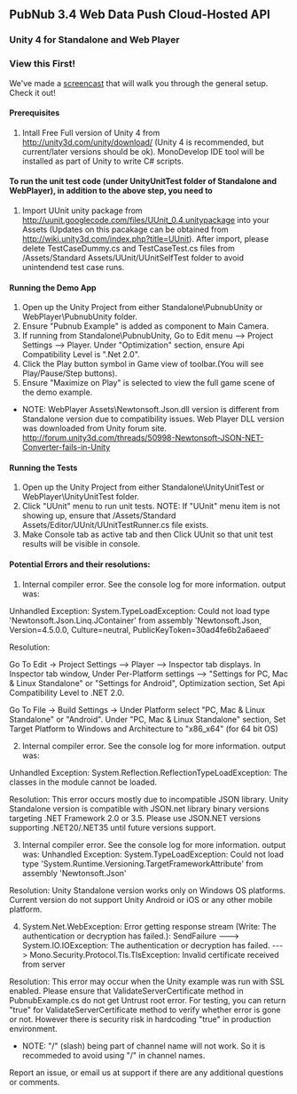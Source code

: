 ## PubNub 3.4 Web Data Push Cloud-Hosted API
### Unity 4 for Standalone and Web Player

### View this First!
We've made a [screencast](https://vimeo.com/69591819) that will walk you through the general setup. Check it out!

#### Prerequisites
1. Intall Free Full version of Unity 4 from http://unity3d.com/unity/download/ (Unity 4 is recommended, but current/later versions should be ok). MonoDevelop IDE tool will be installed as part of Unity to write C# scripts.

#### To run the unit test code (under UnityUnitTest folder of Standalone and WebPlayer), in addition to the above step, you need to 
1. Import UUnit unity package from http://uunit.googlecode.com/files/UUnit_0.4.unitypackage into your Assets (Updates on this pacakage can be obtained from http://wiki.unity3d.com/index.php?title=UUnit). After import, please delete TestCaseDummy.cs and TestCaseTest.cs files from /Assets/Standard Assets/UUnit/UUnitSelfTest folder to avoid unintendend test case runs.
   

#### Running the Demo App

1. Open up the Unity Project from either Standalone\PubnubUnity or WebPlayer\PubnubUnity folder.
2. Ensure "Pubnub Example" is added as component to Main Camera.
3. If running from Standalone\PubnubUnity, Go to Edit menu --> Project Settings --> Player. 
   Under "Optimization" section, ensure Api Compatibility Level is ".Net 2.0".
4. Click the Play button symbol in Game view of toolbar.(You will see Play/Pause/Step buttons).
5. Ensure "Maximize on Play" is selected to view the full game scene of the demo example.

* NOTE: WebPlayer Assets\Newtonsoft.Json.dll version is different from Standalone version due to compatibility issues.
Web Player DLL version was downloaded from Unity forum site. http://forum.unity3d.com/threads/50998-Newtonsoft-JSON-NET-Converter-fails-in-Unity

#### Running the Tests

1. Open up the Unity Project from either Standalone\UnityUnitTest or WebPlayer\UnityUnitTest folder.
2. Click "UUnit" menu to run unit tests. NOTE: If "UUnit" menu item is not showing up, ensure that /Assets/Standard Assets/Editor/UUnit/UUnitTestRunner.cs file exists.
3. Make Console tab as active tab and then Click UUnit so that unit test results will be visible in console.

#### Potential Errors and their resolutions:

1) Internal compiler error. See the console log for more information. output was:

Unhandled Exception: System.TypeLoadException: Could not load type 'Newtonsoft.Json.Linq.JContainer' from assembly 'Newtonsoft.Json, Version=4.5.0.0, Culture=neutral, PublicKeyToken=30ad4fe6b2a6aeed'

Resolution:

Go To Edit -> Project Settings --> Player --> Inspector tab displays.
In Inspector tab window, Under  Per-Platform settings --> "Settings for PC, Mac & Linux Standalone" or "Settings for Android", Optimization section, Set Api Compatibility Level to .NET 2.0.

Go To File -> Build Settings -> Under Platform select "PC, Mac & Linux Standalone" or "Android". 
Under "PC, Mac & Linux Standalone" section, Set Target Platform to Windows and Architecture to "x86_x64" (for 64 bit OS)



2) Internal compiler error. See the console log for more information. output was:

Unhandled Exception: System.Reflection.ReflectionTypeLoadException: The classes in the module cannot be loaded.


Resolution: This error occurs mostly due to incompatible JSON library. Unity Standalone version is compatible with JSON.net library binary versions targeting .NET Framework 2.0 or 3.5. Please use JSON.NET versions supporting .NET20/.NET35 until future versions support.


3) Internal compiler error. See the console log for more information. output was:
Unhandled Exception: System.TypeLoadException: Could not load type 'System.Runtime.Versioning.TargetFrameworkAttribute' from assembly 'Newtonsoft.Json'

Resolution: Unity Standalone version works only on Windows OS platforms. Current version do not support Unity Android or iOS or any other mobile platform.

4) System.Net.WebException: Error getting response stream (Write: The authentication or decryption has failed.): SendFailure ---> System.IO.IOException: The authentication or decryption has failed. ---> Mono.Security.Protocol.Tls.TlsException: Invalid certificate received from server

Resolution: This error may occur when the Unity example was run with SSL enabled. Please ensure that ValidateServerCertificate method in PubnubExample.cs do not get Untrust root error. For testing, you can return "true" for ValidateServerCertificate method to verify whether error is gone or not. However there is security risk in hardcoding "true" in production environment.


* NOTE: "/" (slash) being part of channel name will not work. So it is recommeded to avoid using "/" in channel names.

Report an issue, or email us at support if there are any additional questions or comments.
